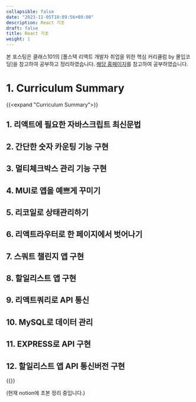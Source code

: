 ```yaml
---
collapsible: false
date: "2023-11-05T10:09:56+09:00"
description: React 기초
draft: false
title: React 기초
weight: 1
---
```


본 포스팅은 클래스101의 [풀스택 리액트 개발자 취업을 위한 핵심 커리큘럼 by 몰입코딩]을 참고하여 공부하고 정리하였습니다.
[해당 홈페이지](https://www.scode.gg/p/4711#%EC%B1%95%ED%84%B0%EB%AF%B8%EC%85%98,-01)를 참고하여 공부하였습니다.

# 1. Curriculum Summary

{{<expand "Curriculum Summary">}}
## 1. 리액트에 필요한 자바스크립트 최신문법
## 2. 간단한 숫자 카운팅 기능 구현
## 3. 멀티체크박스 관리 기능 구현
## 4. MUI로 앱을 예쁘게 꾸미기
## 5. 리코일로 상태관리하기
## 6. 리액트라우터로 한 페이지에서 벗어나기
## 7. 스쿼트 챌린지 앱 구현
## 8. 할일리스트 앱 구현
## 9. 리액트쿼리로 API 통신
## 10. MySQL로 데이터 관리
## 11. EXPRESS로 API 구현
## 12. 할일리스트 앱 API 통신버전 구현
{{</expand>}}

(현재 notion에 초본 정리 중입니다.)